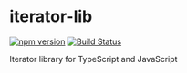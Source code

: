 # iterator-lib

[![npm version](https://badge.fury.io/js/iterator-lib.svg)](https://badge.fury.io/js/iterator-lib) [![Build Status](https://travis-ci.org/Azure/azure-rest-api-specs.svg?branch=current)](https://travis-ci.org/Azure/azure-rest-api-specs)

Iterator library for TypeScript and JavaScript
